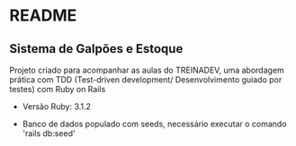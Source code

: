 # README

## Sistema de Galpões e Estoque  

Projeto criado para acompanhar as aulas do TREINADEV, uma abordagem prática com TDD (Test-driven development/ Desenvolvimento guiado por testes) com Ruby on Rails

* Versão Ruby: 3.1.2

* Banco de dados populado com seeds, necessário executar o comando 'rails db:seed'